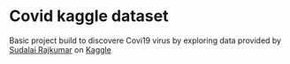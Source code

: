 # Covid kaggle dataset

Basic project build to discovere Covi19 virus by exploring data provided by [Sudalai Rajkumar](https://www.kaggle.com/sudalairajkumar)
on [Kaggle](https://www.kaggle.com/kimjihoo/coronavirusdataset)